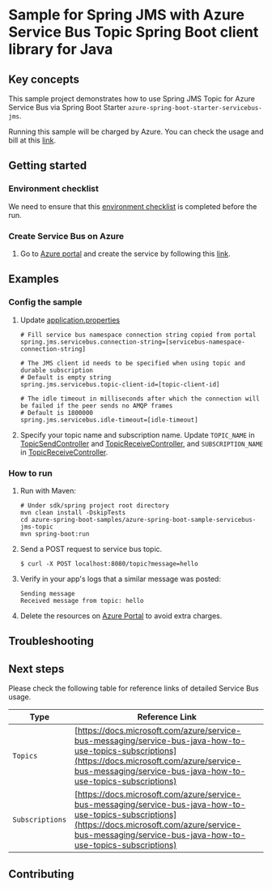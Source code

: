 # Sample for Spring JMS with Azure Service Bus Topic Spring Boot client library for Java
## Key concepts

This sample project demonstrates how to use Spring JMS Topic for Azure Service Bus via Spring Boot Starter `azure-spring-boot-starter-servicebus-jms`.

Running this sample will be charged by Azure. You can check the usage and bill at this [link](https://azure.microsoft.com/account/).

## Getting started

### Environment checklist
We need to ensure that this [environment checklist][ready-to-run-checklist] is completed before the run.

### Create Service Bus on Azure
1. Go to [Azure portal](https://portal.azure.com/) and create the service by following this [link](https://docs.microsoft.com/azure/service-bus-messaging/service-bus-create-namespace-portal). 


## Examples                                           
### Config the sample
1. Update [application.properties](https://github.com/Azure/azure-sdk-for-java/blob/master/sdk/spring/azure-spring-boot-samples/azure-spring-boot-sample-servicebus-jms-topic/src/main/resources/application.properties)

    ```properties
    # Fill service bus namespace connection string copied from portal
    spring.jms.servicebus.connection-string=[servicebus-namespace-connection-string]
    
    # The JMS client id needs to be specified when using topic and durable subscription
    # Default is empty string
    spring.jms.servicebus.topic-client-id=[topic-client-id]
    
    # The idle timeout in milliseconds after which the connection will be failed if the peer sends no AMQP frames
    # Default is 1800000
    spring.jms.servicebus.idle-timeout=[idle-timeout]
    ```

2. Specify your topic name and subscription name. Update `TOPIC_NAME` in [TopicSendController] and [TopicReceiveController], and `SUBSCRIPTION_NAME` in [TopicReceiveController].

### How to run
1. Run with Maven:
    ```
    # Under sdk/spring project root directory
    mvn clean install -DskipTests
    cd azure-spring-boot-samples/azure-spring-boot-sample-servicebus-jms-topic
    mvn spring-boot:run
    ```

2. Send a POST request to service bus topic.
    ```
    $ curl -X POST localhost:8080/topic?message=hello
    ```

3. Verify in your app's logs that a similar message was posted:
    ```
    Sending message
    Received message from topic: hello
    ```
    
4. Delete the resources on [Azure Portal](https://ms.portal.azure.com/) to avoid extra charges.

## Troubleshooting
## Next steps

Please check the following table for reference links of detailed Service Bus usage. 

Type | Reference Link
--- | ---
`Topics` | [https://docs.microsoft.com/azure/service-bus-messaging/service-bus-java-how-to-use-topics-subscriptions](https://docs.microsoft.com/azure/service-bus-messaging/service-bus-java-how-to-use-topics-subscriptions)
`Subscriptions` | [https://docs.microsoft.com/azure/service-bus-messaging/service-bus-java-how-to-use-topics-subscriptions](https://docs.microsoft.com/azure/service-bus-messaging/service-bus-java-how-to-use-topics-subscriptions)

## Contributing

<!-- LINKS -->
[jdk_link]: https://docs.microsoft.com/java/azure/jdk/?view=azure-java-stable
[ready-to-run-checklist]: https://github.com/Azure/azure-sdk-for-java/blob/master/sdk/spring/azure-spring-boot-samples/README.md#ready-to-run-checklist
[TopicSendController]: https://github.com/Azure/azure-sdk-for-java/blob/master/sdk/spring/azure-spring-boot-samples/azure-spring-boot-sample-servicebus-jms-topic/src/main/java/com/azure/spring/sample/jms/topic/TopicSendController.java
[TopicReceiveController]: https://github.com/Azure/azure-sdk-for-java/blob/master/sdk/spring/azure-spring-boot-samples/azure-spring-boot-sample-servicebus-jms-topic/src/main/java/com/azure/spring/sample/jms/topic/TopicReceiveController.java
